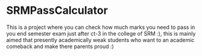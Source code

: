 # SRMPassCalculator
This is a project where you can check how much marks you need to pass in you end semester exam just after ct-3 in the college of SRM :), this is mainly aimed that presently academically weak students who want to an academic comeback and make there parents proud :)